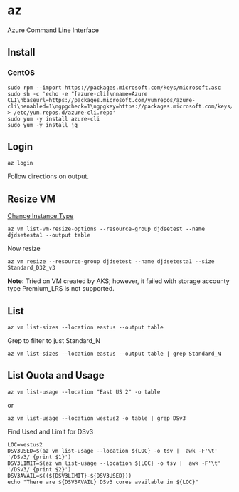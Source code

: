 # az

Azure Command Line Interface

## Install


### CentOS

```
sudo rpm --import https://packages.microsoft.com/keys/microsoft.asc
sudo sh -c 'echo -e "[azure-cli]\nname=Azure CLI\nbaseurl=https://packages.microsoft.com/yumrepos/azure-cli\nenabled=1\ngpgcheck=1\ngpgkey=https://packages.microsoft.com/keys/microsoft.asc" > /etc/yum.repos.d/azure-cli.repo'
sudo yum -y install azure-cli
sudo yum -y install jq
```

## Login

```
az login
```

Follow directions on output.

## Resize VM

[Change Instance Type](https://docs.microsoft.com/en-us/azure/virtual-machines/linux/change-vm-size)

```
az vm list-vm-resize-options --resource-group djdsetest --name djdsetesta1 --output table
```

Now resize

```
az vm resize --resource-group djdsetest --name djdsetesta1 --size Standard_D32_v3
```

**Note:** Tried on VM created by AKS; however, it failed with storage accounty type Premium_LRS is not supported.

## List 

```
az vm list-sizes --location eastus --output table
```

Grep to filter to just Standard_N

```
az vm list-sizes --location eastus --output table | grep Standard_N
```

## List Quota and Usage

```
az vm list-usage --location "East US 2" -o table
```

or 

```
az vm list-usage --location westus2 -o table | grep DSv3
```

Find Used and Limit for DSv3 

```
LOC=westus2
DSV3USED=$(az vm list-usage --location ${LOC} -o tsv |  awk -F'\t' '/DSv3/ {print $1}')
DSV3LIMIT=$(az vm list-usage --location ${LOC} -o tsv |  awk -F'\t' '/DSv3/ {print $2}')
DSV3AVAIL=$((${DSV3LIMIT}-${DSV3USED}))
echo "There are ${DSV3AVAIL} DSv3 cores available in ${LOC}"
```



